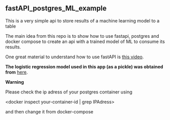 ## fastAPI_postgres_ML_example
This is a very simple api to store results of a machine learning model to a table


The main idea from this repo is to show how to use fastapi, postgres and docker compose to create an api with a trained model of ML to consume its results. 

One great material to understand how to use fastAPI is [this video](https://www.youtube.com/watch?v=1zMQBe0l1bM&t=3476s).

**The logistic regression model used in this app (as a pickle) was obtained from** [here](https://www.kaggle.com/startupsci/titanic-data-science-solutions).

**Warning**


Please check the ip adress of your postgres container using
  
  <docker inspect your-container-id | grep IPAdress>
  
and then change it from docker-compose
